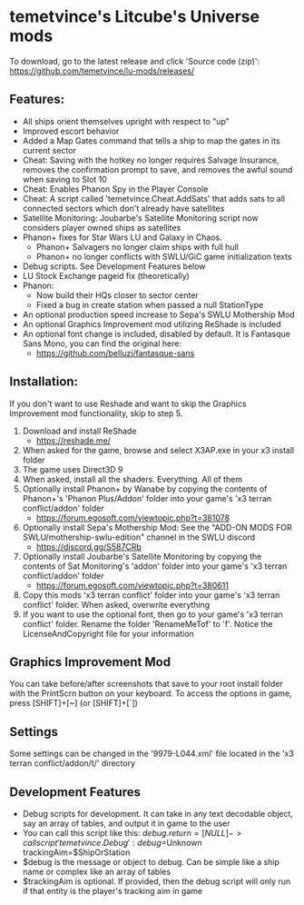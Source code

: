 # temetvince's Litcube's Universe mods
To download, go to the latest release and click 'Source code (zip)': https://github.com/temetvince/lu-mods/releases/

## Features:
* All ships orient themselves upright with respect to "up"
* Improved escort behavior
* Added a Map Gates command that tells a ship to map the gates in its current sector
* Cheat: Saving with the hotkey no longer requires Salvage Insurance, removes the confirmation prompt to save, and removes the awful sound when saving to Slot 10
* Cheat: Enables Phanon Spy in the Player Console
* Cheat: A script called 'temetvince.Cheat.AddSats' that adds sats to all connected sectors which don't already have satellites
* Satellite Monitoring: Joubarbe's Satellite Monitoring script now considers player owned ships as satellites
* Phanon+ fixes for Star Wars LU and Galaxy in Chaos.
    * Phanon+ Salvagers no longer claim ships with full hull
    * Phanon+ no longer conflicts with SWLU/GiC game initialization texts
* Debug scripts. See Development Features below
* LU Stock Exchange pageid fix (theoretically)
* Phanon:
    * Now build their HQs closer to sector center
    * Fixed a bug in create station when passed a null StationType
* An optional production speed increase to Sepa's SWLU Mothership Mod
* An optional Graphics Improvement mod utilizing ReShade is included
* An optional font change is included, disabled by default. It is Fantasque Sans Mono, you can find the original here:
    * https://github.com/belluzj/fantasque-sans 

## Installation:
If you don't want to use Reshade and want to skip the Graphics Improvement mod functionality, skip to step 5.
1. Download and install ReShade
    * https://reshade.me/
2. When asked for the game, browse and select X3AP.exe in your x3 install folder
3. The game uses Direct3D 9
4. When asked, install all the shaders. Everything. All of them
5. Optionally install Phanon+ by Wanabe by copying the contents of Phanon+'s 'Phanon Plus/Addon' folder into your game's 'x3 terran conflict/addon' folder
    * https://forum.egosoft.com/viewtopic.php?t=381078
6. Optionally install Sepa's Mothership Mod: See the "ADD-ON MODS FOR SWLU/mothership-swlu-edition" channel in the SWLU discord
    * https://discord.gg/S587CRb
7. Optionally install Joubarbe's Satellite Monitoring by copying the contents of Sat Monitoring's 'addon' folder into your game's 'x3 terran conflict/addon' folder
    * https://forum.egosoft.com/viewtopic.php?t=380611
8. Copy this mods 'x3 terran conflict' folder into your game's 'x3 terran conflict' folder. When asked, overwrite everything
9. If you want to use the optional font, then go to your game's 'x3 terran conflict' folder. Rename the folder 'RenameMeTof' to 'f'. Notice the LicenseAndCopyright file for your information

## Graphics Improvement Mod
You can take before/after screenshots that save to your root install folder with the PrintScrn button on your keyboard. To access the options in game, press [SHIFT]+[~] (or [SHIFT]+[`])

## Settings
Some settings can be changed in the '9979-L044.xml' file located in the 'x3 terran conflict/addon/t/' directory

## Development Features
* Debug scripts for development. It can take in any text decodable object, say an array of tables, and output it in game to the user
* You can call this script like this: $debug.return = [NULL] -> call script 'temetvince.Debug': debug=$Unknown trackingAim=$ShipOrStation
* $debug is the message or object to debug. Can be simple like a ship name or complex like an array of tables
* $trackingAim is optional. If provided, then the debug script will only run if that entity is the player's tracking aim in game
